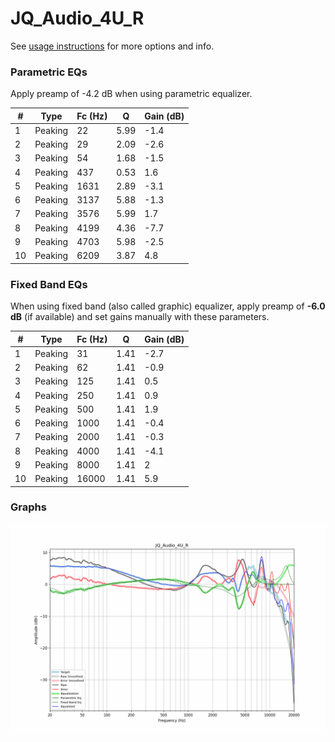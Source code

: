 # JQ_Audio_4U_R
See [usage instructions](https://github.com/jaakkopasanen/AutoEq#usage) for more options and info.

### Parametric EQs
Apply preamp of -4.2 dB when using parametric equalizer.

|   # | Type    |   Fc (Hz) |    Q |   Gain (dB) |
|-----|---------|-----------|------|-------------|
|   1 | Peaking |        22 | 5.99 |        -1.4 |
|   2 | Peaking |        29 | 2.09 |        -2.6 |
|   3 | Peaking |        54 | 1.68 |        -1.5 |
|   4 | Peaking |       437 | 0.53 |         1.6 |
|   5 | Peaking |      1631 | 2.89 |        -3.1 |
|   6 | Peaking |      3137 | 5.88 |        -1.3 |
|   7 | Peaking |      3576 | 5.99 |         1.7 |
|   8 | Peaking |      4199 | 4.36 |        -7.7 |
|   9 | Peaking |      4703 | 5.98 |        -2.5 |
|  10 | Peaking |      6209 | 3.87 |         4.8 |

### Fixed Band EQs
When using fixed band (also called graphic) equalizer, apply preamp of **-6.0 dB** (if available) and set gains manually with these parameters.

|   # | Type    |   Fc (Hz) |    Q |   Gain (dB) |
|-----|---------|-----------|------|-------------|
|   1 | Peaking |        31 | 1.41 |        -2.7 |
|   2 | Peaking |        62 | 1.41 |        -0.9 |
|   3 | Peaking |       125 | 1.41 |         0.5 |
|   4 | Peaking |       250 | 1.41 |         0.9 |
|   5 | Peaking |       500 | 1.41 |         1.9 |
|   6 | Peaking |      1000 | 1.41 |        -0.4 |
|   7 | Peaking |      2000 | 1.41 |        -0.3 |
|   8 | Peaking |      4000 | 1.41 |        -4.1 |
|   9 | Peaking |      8000 | 1.41 |         2   |
|  10 | Peaking |     16000 | 1.41 |         5.9 |

### Graphs
![](./JQ_Audio_4U_R.png)
